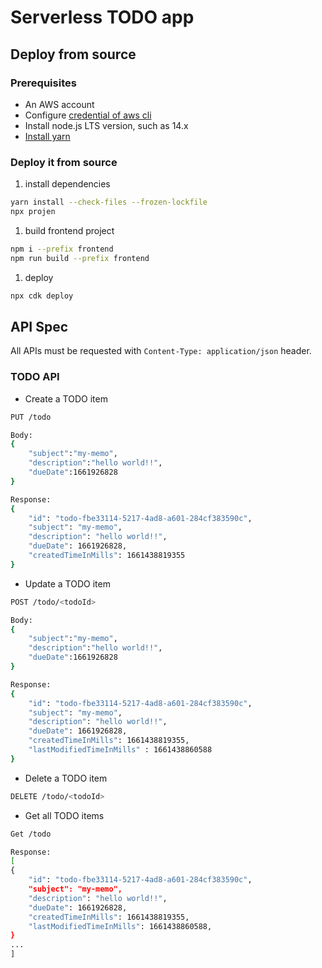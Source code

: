 # Serverless TODO app

## Deploy from source

### Prerequisites

- An AWS account
- Configure [credential of aws cli][configure-aws-cli]
- Install node.js LTS version, such as 14.x
- [Install yarn][install-yarn]

### Deploy it from source
1. install dependencies
```bash
yarn install --check-files --frozen-lockfile
npx projen
```
1. build frontend project
```bash
npm i --prefix frontend
npm run build --prefix frontend
```
1. deploy 
```bash
npx cdk deploy
```

## API Spec

All APIs must be requested with `Content-Type: application/json` header.

### TODO API

- Create a TODO item
```bash
PUT /todo

Body:
{
    "subject":"my-memo",
    "description":"hello world!!",
    "dueDate":1661926828
}

Response:
{
    "id": "todo-fbe33114-5217-4ad8-a601-284cf383590c",
    "subject": "my-memo",
    "description": "hello world!!",
    "dueDate": 1661926828,
    "createdTimeInMills": 1661438819355
}
```
- Update a TODO item
```bash
POST /todo/<todoId>

Body:
{
    "subject":"my-memo",
    "description":"hello world!!",
    "dueDate":1661926828
}

Response:
{
    "id": "todo-fbe33114-5217-4ad8-a601-284cf383590c",
    "subject": "my-memo",
    "description": "hello world!!",
    "dueDate": 1661926828,
    "createdTimeInMills": 1661438819355,
    "lastModifiedTimeInMills" : 1661438860588
}
```
- Delete a TODO item
```bash
DELETE /todo/<todoId>
```
- Get all TODO items
```bash
Get /todo

Response:
[
{
    "id": "todo-fbe33114-5217-4ad8-a601-284cf383590c",
    "subject": "my-memo",
    "description": "hello world!!",
    "dueDate": 1661926828,
    "createdTimeInMills": 1661438819355,
    "lastModifiedTimeInMills": 1661438860588,
}
...
]
```


[install-yarn]: https://classic.yarnpkg.com/lang/en/docs/install/
[configure-aws-cli]: https://docs.aws.amazon.com/zh_cn/cli/latest/userguide/cli-chap-configure.html